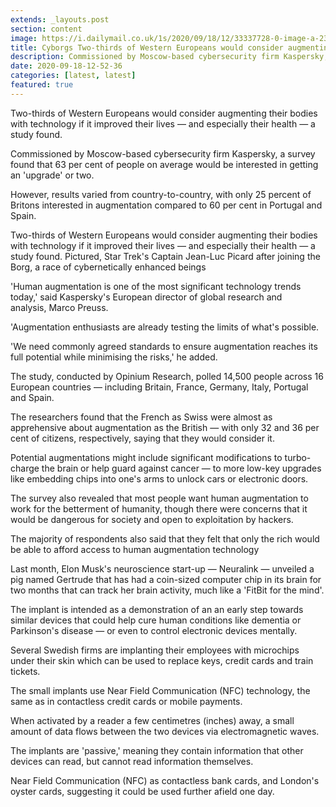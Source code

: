 ```yaml
---
extends: _layouts.post
section: content
image: https://i.dailymail.co.uk/1s/2020/09/18/12/33337728-0-image-a-23_1600426940190.jpg 
title: Cyborgs Two-thirds of Western Europeans would consider augmenting their bodies with technology 
description: Commissioned by Moscow-based cybersecurity firm Kaspersky, a survey found that 63 per cent of people on average would be interested in getting an upgrade or two. 
date: 2020-09-18-12-52-36 
categories: [latest, latest] 
featured: true 
--- 
```

Two-thirds of Western Europeans would consider augmenting their bodies with technology if it improved their lives — and especially their health — a study found.

Commissioned by Moscow-based cybersecurity firm Kaspersky, a survey found that 63 per cent of people on average would be interested in getting an 'upgrade' or two.

However, results varied from country-to-country, with only 25 percent of Britons interested in augmentation compared to 60 per cent in Portugal and Spain.

Two-thirds of Western Europeans would consider augmenting their bodies with technology if it improved their lives — and especially their health — a study found. Pictured, Star Trek's Captain Jean-Luc Picard after joining the Borg, a race of cybernetically enhanced beings

'Human augmentation is one of the most significant technology trends today,' said Kaspersky's European director of global research and analysis, Marco Preuss.

'Augmentation enthusiasts are already testing the limits of what's possible.

'We need commonly agreed standards to ensure augmentation reaches its full potential while minimising the risks,' he added.

The study, conducted by Opinium Research, polled 14,500 people across 16 European countries — including Britain, France, Germany, Italy, Portugal and Spain.

The researchers found that the French as Swiss were almost as apprehensive about augmentation as the British — with only 32 and 36 per cent of citizens, respectively, saying that they would consider it.

Potential augmentations might include significant modifications to turbo-charge the brain or help guard against cancer — to more low-key upgrades like embedding chips into one's arms to unlock cars or electronic doors.



The survey also revealed that most people want human augmentation to work for the betterment of humanity, though there were concerns that it would be dangerous for society and open to exploitation by hackers.

The majority of respondents also said that they felt that only the rich would be able to afford access to human augmentation technology

Last month, Elon Musk's neuroscience start-up — Neuralink — unveiled a pig named Gertrude that has had a coin-sized computer chip in its brain for two months that can track her brain activity, much like a 'FitBit for the mind'.

The implant is intended as a demonstration of an an early step towards similar devices that could help cure human conditions like dementia or Parkinson's disease — or even to control electronic devices mentally.

Several Swedish firms are implanting their employees with microchips under their skin which can be used to replace keys, credit cards and train tickets.

The small implants use Near Field Communication (NFC) technology, the same as in contactless credit cards or mobile payments.

When activated by a reader a few centimetres (inches) away, a small amount of data flows between the two devices via electromagnetic waves.

The implants are 'passive,' meaning they contain information that other devices can read, but cannot read information themselves. 

Near Field Communication (NFC) as contactless bank cards, and London's oyster cards, suggesting it could be used further afield one day.

